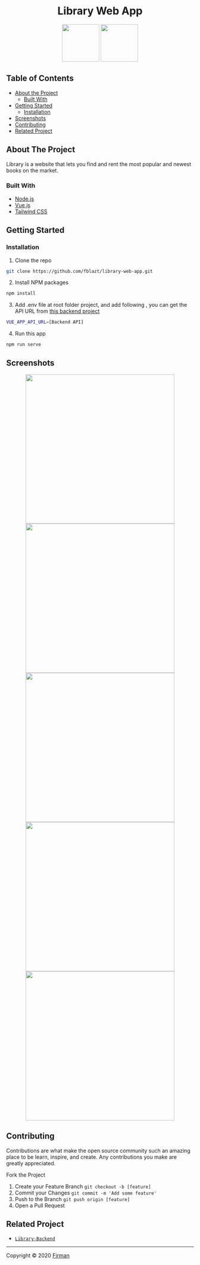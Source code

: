 <p align="center">
  <h1 align="center">Library Web App</h1>
  <p align="center">
    <img src="https://camo.githubusercontent.com/728ce9f78c3139e76fa69925ad7cc502e32795d2/68747470733a2f2f7675656a732e6f72672f696d616765732f6c6f676f2e706e67" height="100">
    <img src="https://camo.githubusercontent.com/87d7034892fd41dc88f3606bb44b853f87cd2c51/68747470733a2f2f7265666163746f72696e6775692e6e7963332e63646e2e6469676974616c6f6365616e7370616365732e636f6d2f7461696c77696e642d6c6f676f2e737667" height="100">
  </p>
  
</p>



<!-- TABLE OF CONTENTS -->
## Table of Contents

* [About the Project](#about-the-project)
  * [Built With](#built-with)
* [Getting Started](#getting-started)
  * [Installation](#installation)
* [Screenshots](#screenshots)
* [Contributing](#contributing)
* [Related Project](#related-project)



<!-- ABOUT THE PROJECT -->
## About The Project


Library is a website that lets you find and rent the most popular and newest books on the market.

### Built With

* [Node.js](https://nodejs.org/)
* [Vue.js](https://vuejs.org/)
* [Tailwind CSS](https://tailwindcss.com/)


<!-- GETTING STARTED -->
## Getting Started


### Installation

1. Clone the repo
```sh
git clone https://github.com/fblazt/library-web-app.git
```
2. Install NPM packages
```sh
npm install
```
3. Add .env file at root folder project, and add following
, you can get the API URL from [this backend project](https://github.com/fblazt/library-api)
```sh
VUE_APP_API_URL=[Backend API]
```
4. Run this app
```sh
npm run serve
```



<!-- ROADMAP -->
## Screenshots

<p align='center'>
  <span>
      <image width="400" src='./screenshots/library.png' />
      <image width="400" src='./screenshots/library-login.png' />
      <image width="400" src='./screenshots/library-register.png' />
      <image width="400" src='./screenshots/library-dashboard.png' />
      <image width="400" src='./screenshots/library-book-detail.png' />

## Contributing

Contributions are what make the open source community such an amazing place to be learn, inspire, and create. Any contributions you make are greatly appreciated.

Fork the Project
1. Create your Feature Branch  ```git checkout -b [feature]```
2. Commit your Changes ```git commit -m 'Add some feature'```
3. Push to the Branch ```git push origin [feature]```
4. Open a Pull Request

## Related Project
* [`Library-Backend`](https://github.com/fblazt/library-api)

---
Copyright © 2020 [Firman](https://github.com/fblazt/)

